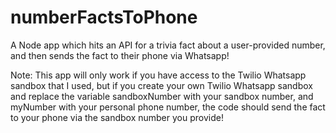 # numberFactsToPhone
A Node app which hits an API for a trivia fact about a user-provided number, and then sends the fact to their phone via Whatsapp! 

Note: This app will only work if you have access to the Twilio Whatsapp sandbox that I used, but if you create your own Twilio Whatsapp sandbox and replace the variable sandboxNumber with your sandbox number, and myNumber with your personal phone number, the code should send the fact to your phone via the sandbox number you provide!
